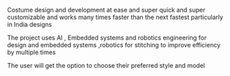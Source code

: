 Costume design and development at ease and super quick and super customizable
and works many times faster than the next fastest particularly in India designs

The project uses AI , Embedded systems and robotics engineering for design and embedded systems ,robotics for stitching to improve efficiency by multiple times

The user will get the option to choose their preferred style and model
